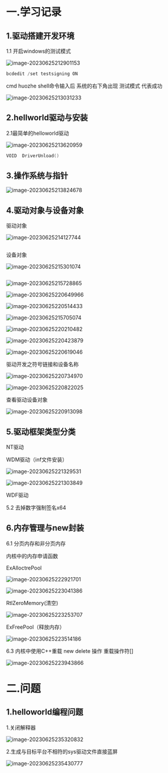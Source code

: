 # 一.学习记录

## 1.驱动搭建开发环境

1.1 开启windows的测试模式

![image-20230625212901153](https://bucketforago.oss-cn-shenzhen.aliyuncs.com/typora/202306252129640.png)

```C++
bcdedit /set testsigning ON
```

cmd huozhe shell命令输入后 系统的右下角出现 测试模式 代表成功

![image-20230625213031233](https://bucketforago.oss-cn-shenzhen.aliyuncs.com/typora/202306252130821.png)





## 2.hellworld驱动与安装

2.1最简单的helloworld驱动

![image-20230625213620959](https://bucketforago.oss-cn-shenzhen.aliyuncs.com/typora/202306252136143.png)

```C++
VOID  DriverUnload()

```





## 3.操作系统与指针

![image-20230625213824678](https://bucketforago.oss-cn-shenzhen.aliyuncs.com/typora/202306252138645.png)



## 4.驱动对象与设备对象

驱动对象

<img src="https://bucketforago.oss-cn-shenzhen.aliyuncs.com/typora/202306252141263.png" alt="image-20230625214127744"  />

```C++


```





设备对象

![image-20230625215301074](https://bucketforago.oss-cn-shenzhen.aliyuncs.com/typora/202306252356200.png)

```C++


```



![image-20230625215728865](https://bucketforago.oss-cn-shenzhen.aliyuncs.com/typora/202306252356031.png)

![image-20230625220649966](https://bucketforago.oss-cn-shenzhen.aliyuncs.com/typora/202306252356656.png)

![image-20230625220514433](https://bucketforago.oss-cn-shenzhen.aliyuncs.com/typora/202306252356450.png)

![image-20230625215705074](https://bucketforago.oss-cn-shenzhen.aliyuncs.com/typora/202306252356113.png)

![image-20230625220210482](https://bucketforago.oss-cn-shenzhen.aliyuncs.com/typora/202306252356819.png)

![image-20230625220423879](https://bucketforago.oss-cn-shenzhen.aliyuncs.com/typora/202306252356609.png)

![image-20230625220619046](https://bucketforago.oss-cn-shenzhen.aliyuncs.com/typora/202306252356357.png)



驱动开发之符号链接和设备名称

![image-20230625220734970](https://bucketforago.oss-cn-shenzhen.aliyuncs.com/typora/202306252356471.png)

![image-20230625220822025](https://bucketforago.oss-cn-shenzhen.aliyuncs.com/typora/202306252356209.png)



查看驱动设备对象

![image-20230625220913098](https://bucketforago.oss-cn-shenzhen.aliyuncs.com/typora/202306252356485.png)





## 5.驱动框架类型分类

NT驱动

WDM驱动（inf文件安装）

![image-20230625221329531](https://bucketforago.oss-cn-shenzhen.aliyuncs.com/typora/202306252356372.png)

![image-20230625221303849](https://bucketforago.oss-cn-shenzhen.aliyuncs.com/typora/202306252356087.png)



WDF驱动





5.2 去掉数字强制签名x64



## 6.内存管理与new封装

6.1 分页内存和非分页内存

内核中的内存申请函数

ExAlloctrePool



![image-20230625222921701](https://bucketforago.oss-cn-shenzhen.aliyuncs.com/typora/202306252356999.png)



![image-20230625223041386](https://bucketforago.oss-cn-shenzhen.aliyuncs.com/typora/202306252356987.png)

RtlZeroMemory(清空)

![image-20230625223253707](https://bucketforago.oss-cn-shenzhen.aliyuncs.com/typora/202306252356432.png)

ExFreePool（释放内存）

![image-20230625223514186](https://bucketforago.oss-cn-shenzhen.aliyuncs.com/typora/202306252356924.png)



6.3 内核中使用C++重载 new delete 操作 重载操作符[]

![image-20230625223943866](https://bucketforago.oss-cn-shenzhen.aliyuncs.com/typora/202306252356084.png)



# 二.问题

## 1.helloworld编程问题

1.关闭解释器

![image-20230625235320832](https://bucketforago.oss-cn-shenzhen.aliyuncs.com/typora/202306252353087.png)

2.生成与目标平台不相符的sys驱动文件直接蓝屏

![image-20230625235430777](https://bucketforago.oss-cn-shenzhen.aliyuncs.com/typora/202306252354688.png)